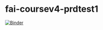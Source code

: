 # fai-coursev4-prdtest1
[![Binder](https://mybinder.org/badge_logo.svg)](https://mybinder.org/v2/gh/matdmiller/fai-coursev4-prdtest1.git/master?filepath=%2Fvoila%2Frender%2F02_production-Mat-app1-deploy.ipynb)
